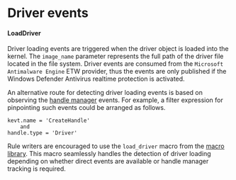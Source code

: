 # Driver events

#### LoadDriver

Driver loading events are triggered when the driver object is loaded into the kernel. The `image_name` parameter represents the full path of the driver file located in the file system.
Driver events are consumed from the `Microsoft Antimalware Engine` ETW provider, thus the events are only published if the Windows Defender Antivirus realtime protection is activated.

An alternative route for detecting driver loading events is based on observing the [handle manager](kevents/handle.md) events. For example, a filter expression for pinpointing such events could be arranged as follows.

```
kevt.name = 'CreateHandle'
    and
handle.type = 'Driver'
```

Rule writers are encouraged to use the `load_driver` macro from the [macro library](https://github.com/rabbitstack/fibratus/blob/master/rules/macros/macros.yml). This macro seamlessly handles the detection of driver loading depending on whether direct events are available or handle manager tracking is required.